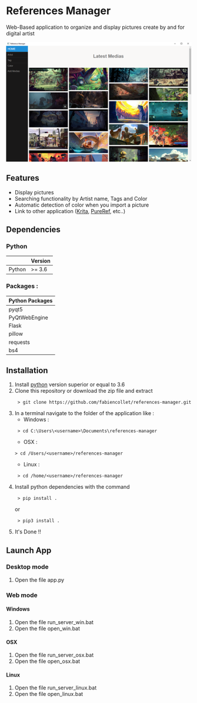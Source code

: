 # References Manager
Web-Based application to organize and display pictures create by and for digital artist


![references-manager](static/docs/screen_01.png)


Features
--------

- Display pictures
- Searching functionality by Artist name, Tags and Color
- Automatic detection of color when you import a picture
- Link to other application ([Krita](https://krita.org/en/), [PureRef](https://www.pureref.com/), etc..) 

Dependencies
------------

### Python 

|        | Version |
| ------ | ------- |
| Python | \>= 3.6 |

### Packages :

| Python Packages      | 
| -------------------- | 
| pyqt5                |
| PyQtWebEngine        |
| Flask                |
| pillow               |
| requests             |
| bs4                  |

Installation
------------

1. Install [python](https://www.python.org/) version superior or equal to 3.6
2. Clone this repository or download the zip file and extract
   ```
    > git clone https://github.com/fabiencollet/references-manager.git
   ```
3. In a terminal navigate to the folder of the application like :
   - Windows :
   ```
    > cd C:\Users\<username>\Documents\references-manager
   ```
   - OSX :
    ```
    > cd /Users/<username>/references-manager
   ```
   - Linux :
   ```
    > cd /home/<username>/references-manager
   ```
4. Install python dependencies with the command
   ```
    > pip install .
   ```
   or
   ```
    > pip3 install .
   ```
5. It's Done !!

Launch App
----------

### Desktop mode
1. Open the file app.py

### Web mode

#### Windows

1. Open the file run_server_win.bat
2. Open the file open_win.bat

#### OSX

1. Open the file run_server_osx.bat
2. Open the file open_osx.bat

#### Linux

1. Open the file run_server_linux.bat
2. Open the file open_linux.bat
